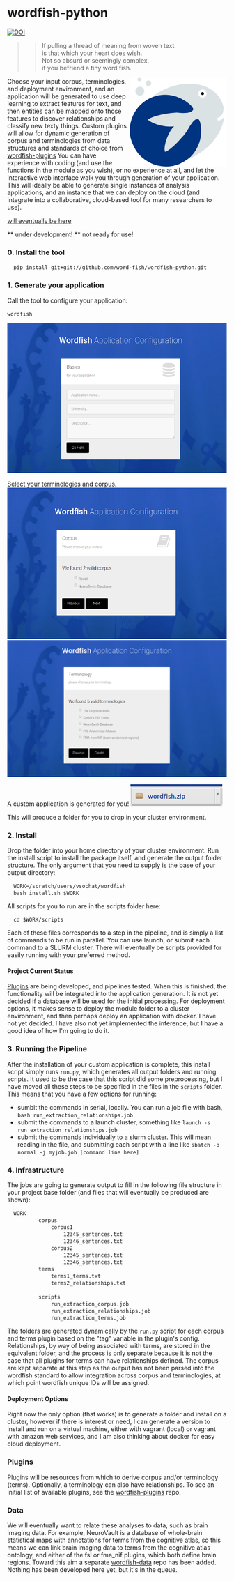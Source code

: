 # wordfish-python

[![DOI](https://zenodo.org/badge/doi/10.5281/zenodo.46348.svg)](http://dx.doi.org/10.5281/zenodo.46348)

  >>   If pulling a thread of meaning from woven text <br>
  >>   is that which your heart does wish. <br>
  >>   Not so absurd or seemingly complex,  <br>
  >>   if you befriend a tiny word fish. <br>

<div style="float: right">
    <img src="doc/img/wordfish_smile.png" alt="wordfish" title="Wordfish" style="float:right"/>
</div>

Choose your input corpus, terminologies, and deployment environment, and an application will be generated to use deep learning to extract features for text, and then entities can be mapped onto those features to discover relationships  and classify new texty things. Custom plugins will allow for dynamic generation of corpus and terminologies from data structures and standards of choice from [wordfish-plugins](http://www.github.com/word-fish/wordfish-plugins) You can have experience with coding (and use the functions in the module as you wish), or no experience at all, and let the interactive web interface walk you through generation of your application. This will ideally be able to generate single instances of analysis applications, and an instance that we can deploy on the cloud (and integrate into a collaborative, cloud-based tool for many researchers to use).

[will eventually be here](https://pypi.python.org/pypi/wordfish)

** under development! ** not ready for use!


### 0. Install the tool

      pip install git+git://github.com/word-fish/wordfish-python.git


### 1. Generate your application

Call the tool to configure your application:

    wordfish


![view1](example/img/view1.png)

Select your terminologies and corpus.
![view2](example/img/view2.png)
![view3](example/img/view3.png)

A custom application is generated for you!
![view4](example/img/view4.png)


This will produce a folder for you to drop in your cluster environment.

### 2. Install

Drop the folder into your home directory of your cluster environment. Run the install script to install the package itself, and generate the output folder structure. The only argument that you need to supply is the base of your output directory:

      WORK=/scratch/users/vsochat/wordfish
      bash install.sh $WORK

All scripts for you to run are in the scripts folder here:


      cd $WORK/scripts

Each of these files corresponds to a step in the pipeline, and is simply a list of commands to be run in parallel. You can use launch, or submit each command to a SLURM cluster. There will eventually be scripts provided for easily running with your preferred method.


#### Project Current Status
[Plugins](https://github.com/word-fish/wordfish-plugins) are being developed, and pipelines tested. When this is finished, the functionality will be integrated into the application generation. It is not yet decided if a database will be used for the initial processing. For deployment options, it makes sense to deploy the module folder to a cluster environment, and then perhaps deploy an application with docker. I have not yet decided. I have also not yet implemented the inference, but I have a good idea of how I'm going to do it.

           
### 3. Running the Pipeline

After the installation of your custom application is complete, this install script simply runs `run.py`, which generates all output folders and running scripts. It used to be the case that this script did some preprocessing, but I have moved all these steps to be specified in the files in the `scripts` folder. This means that you have a few options for running:

- sumbit the commands in serial, locally. You can run a job file with bash, `bash run_extraction_relationships.job`
- submit the commands to a launch cluster, something like `launch -s run_extraction_relationships.job`
- submit the commands individually to a slurm cluster. This will mean reading in the file, and submitting each script with a line like `sbatch -p normal -j myjob.job [command line here]`

      
### 4. Infrastructure
The jobs are going to generate output to fill in the following file structure in your project base folder (and files that will eventually be produced are shown):

      WORK
              corpus
                  corpus1
                      12345_sentences.txt
                      12346_sentences.txt
                  corpus2
                      12345_sentences.txt
                      12346_sentences.txt
              terms
                  terms1_terms.txt
                  terms2_relationships.txt

              scripts
                  run_extraction_corpus.job
                  run_extraction_relationships.job
                  run_extraction_terms.job


The folders are generated dynamically by the `run.py` script for each corpus and terms plugin based on the "tag" variable in the plugin's config. Relationships, by way of being associated with terms, are stored in the equivalent folder, and the process is only separate because it is not the case that all plugins for terms can have relationships defined. The corpus are kept separate at this step as the output has not been parsed into the wordfish standard to allow integration across corpus and terminologies, at which point wordfish unique IDs will be assigned. 



#### Deployment Options

Right now the only option (that works) is to generate a folder and install on a cluster, however if there is interest or need, I can generate a version to install and run on a virtual machine, either with vagrant (local) or vagrant with amazon web services, and I am also thinking about docker for easy cloud deployment.


### Plugins 
Plugins will be resources from which to derive corpus and/or terminology (terms). Optionally, a terminology can also have relationships. To see an initial list of available plugins, see the [wordfish-plugins](http://www.github.com/word-fish/wordfish-plugins) repo.

### Data
We will eventually want to relate these analyses to data, such as brain imaging data. For example, NeuroVault is a database of whole-brain statistical maps with annotations for terms from the cognitive atlas, so this means we can link brain imaging data to terms from the cognitive atlas ontology, and either of the fsl or fma_nif plugins, which both define brain regions. Toward this aim a separate [wordfish-data](http://www.github.com/word-fish/wordfish-data) repo has been added. Nothing has been developed here yet, but it's in the queue.
